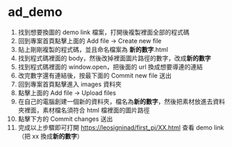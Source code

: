 # ad_demo

1. 找到想要換圖的 demo link 檔案，打開後複製裡面全部的程式碼
2. 回到專案首頁點擊上面的 Add file -> Create new file
3. 貼上剛剛複製的程式碼，並且命名檔案為 **新的數字**.html
4. 找到程式碼裡面的 body，然後改掉裡面圖片路徑的數字，改成**新的數字**
5. 找到程式碼裡面的 window.open，把後面的 url 換成想要導連的連結
6. 改完數字還有連結後，按最下面的 Commit new file 送出
7. 回到專案首頁點擊進入 images 資料夾
8. 點擊上面的 Add file -> Upload files
9. 在自己的電腦創建一個新的資料夾，檔名為**新的數字**，然後把素材放進去資料夾裡面，素材檔名須符合 html 檔裡面的圖片路徑
10. 點擊下方的 Commit changes 送出
11. 完成以上步驟即可打開 <https://leosigninad/first_pj/XX.html> 查看 demo link（把 xx 換成**新的數字**）
